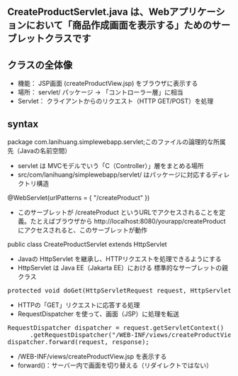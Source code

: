 ## CreateProductServlet.java は、Webアプリケーションにおいて「商品作成画面を表示する」ためのサーブレットクラスです
## クラスの全体像
- 機能： JSP画面 (createProductView.jsp) をブラウザに表示する
- 場所： servlet/ パッケージ → 「コントローラー層」に相当
- Servlet： クライアントからのリクエスト（HTTP GET/POST）を処理

## syntax
package com.lanihuang.simplewebapp.servlet;このファイルの論理的な所属先（Javaの名前空間）
- servlet は MVCモデルでいう「C（Controller）」層をまとめる場所
- src/com/lanihuang/simplewebapp/servlet/ はパッケージに対応するディレクトリ構造

@WebServlet(urlPatterns = { "/createProduct" })
- このサーブレットが /createProduct というURLでアクセスされることを定義。たとえばブラウザから http://localhost:8080/yourapp/createProduct にアクセスされると、このサーブレットが動作

public class CreateProductServlet extends HttpServlet
- Javaの HttpServlet を継承し、HTTPリクエストを処理できるようにする
- HttpServlet は Java EE（Jakarta EE）における 標準的なサーブレットの親クラス

<pre>
protected void doGet(HttpServletRequest request, HttpServletResponse response)
</pre>
- HTTPの「GET」リクエストに応答する処理
- RequestDispatcher を使って、画面（JSP）に処理を転送

<pre>
RequestDispatcher dispatcher = request.getServletContext()
      .getRequestDispatcher("/WEB-INF/views/createProductView.jsp");
dispatcher.forward(request, response);
</pre>

- /WEB-INF/views/createProductView.jsp を表示する
- forward()：サーバー内で画面を切り替える（リダイレクトではない）
